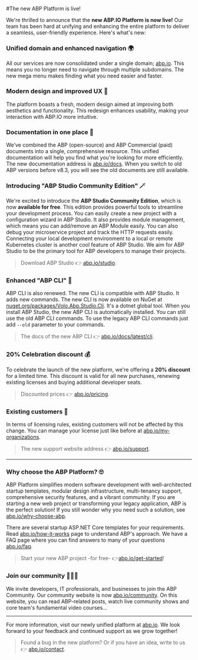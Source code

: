 
#The new ABP Platform is live!

We're thrilled to announce that the **new ABP.IO Platform is now live!** Our team has been hard at unifying and enhancing the entire platform to deliver a seamless, user-friendly experience. Here's what's new:


### Unified domain and enhanced navigation 🌍
All our services are now consolidated under a single domain; [abp.io](https://abp.io). This means you no longer need to navigate through multiple subdomains. The new mega menu makes finding what you need easier and faster.


### Modern design and improved UX 🎨
The platform boasts a fresh, modern design aimed at improving both aesthetics and functionality. This redesign enhances usability, making your interaction with ABP.IO more intuitive.



### Documentation in one place 📃
We’ve combined the ABP (open-source) and ABP Commercial (paid) documents into a single, comprehensive resource. This unified documentation will help you find what you're looking for more efficiently. The new documentation address is [abp.io/docs](https://abp.io/docs).  When you switch to old ABP versions before v8.3, you will see the old documents are still available. 



### Introducing "ABP Studio Community Edition" 🪄
We're excited to introduce the **ABP Studio Community Edition**, which is now **available for free**. This edition provides powerful tools to streamline your development process. You can easily create a new project with a configuration wizard in ABP Studio. It also provides module management, which means you can add/remove an ABP Module easily. You can also debug your microservice project and track the HTTP requests easily. Connecting your local development environment to a local or remote Kubernetes cluster is another cool feature of ABP Studio. We aim for ABP Studio to be the primary tool for ABP developers to manage their projects.

> Download ABP Studio 👉 [abp.io/studio](https://abp.io/studio). 


### Enhanced "ABP CLI" 🚀
ABP CLI is also renewed. The new CLI is compatible with ABP Studio. It adds new commands. The new CLI is now available on NuGet at [nuget.org/packages/Volo.Abp.Studio.Cli](https://www.nuget.org/packages/Volo.Abp.Studio.Cli). It's a dotnet global tool. When you install ABP Studio, the new ABP CLI is automatically installed.  You can still use the old ABP CLI commands. To use the legacy ABP CLI commands just add `--old` parameter to your commands.  

> The docs of the new ABP CLI 👉 [abp.io/docs/latest/cli](https://abp.io/docs/latest/cli).



### 20% Celebration discount 💰
To celebrate the launch of the new platform, we're offering a **20% discount** for a limited time. This discount is valid for all new purchases, renewing existing licenses and buying additional developer seats. 

> Discounted prices 👉 [abp.io/pricing](https://abp.io/pricing).


### Existing customers 🛂 
In terms of licensing rules, existing customers will not be affected by this change. You can manage your license just like before at [abp.io/my-organizations](https://abp.io/my-organizations).

> The new support website address 👉 [abp.io/support](https://abp.io/support). 

---

### Why choose the ABP Platform? 🙄
ABP Platform simplifies modern software development with well-architected startup templates, modular design infrastructure, multi-tenancy support, comprehensive security features, and a vibrant community. If you are starting a new web project or transforming your legacy application, ABP is the perfect solution! If you still wonder why you need such a solution, see [abp.io/why-choose-abp](https://abp.io/why-choose-abp). 

There are several startup ASP.NET Core templates for your requirements. Read [abp.io/how-it-works](https://abp.io/how-it-works) page to understand ABP's approach. We have a FAQ page where you can find answers to many of your questions [abp.io/faq](https://abp.io/faq).

>  Start your new ABP project -for free- 👉[abp.io/get-started](https://abp.io/get-started)! 


### Join our community 👨‍👨‍👦
We invite developers, IT professionals, and businesses to join the ABP Community. Our community website is now [abp.io/community](https://abp.io/community). On this website, you can read ABP-related posts, watch live community shows and core team's fundamental video courses...

------

For more information, visit our newly unified platform at [abp.io](https://abp.io). We look forward to your feedback and continued support as we grow together! 

> Found a bug in the new platform? Or if you have an idea, write to us 👉 [abp.io/contact](https://abp.io/contact).
